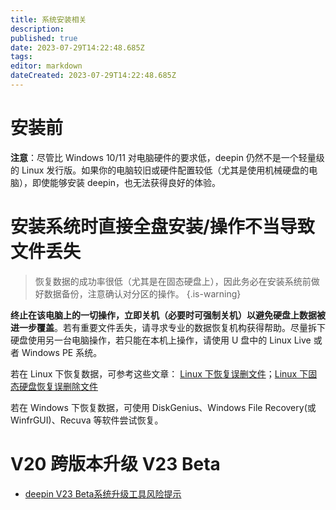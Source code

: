 ```yaml
---
title: 系统安装相关
description: 
published: true
date: 2023-07-29T14:22:48.685Z
tags: 
editor: markdown
dateCreated: 2023-07-29T14:22:48.685Z
---
```


# 安装前
**注意**：尽管比 Windows 10/11 对电脑硬件的要求低，deepin 仍然不是一个轻量级的 Linux 发行版。如果你的电脑较旧或硬件配置较低（尤其是使用机械硬盘的电脑），即使能够安装 deepin，也无法获得良好的体验。

# 安装系统时直接全盘安装/操作不当导致文件丢失
> 恢复数据的成功率很低（尤其是在固态硬盘上），因此务必在安装系统前做好数据备份，注意确认对分区的操作。
{.is-warning}

**终止在该电脑上的一切操作，立即关机（必要时可强制关机）以避免硬盘上数据被进一步覆盖**。若有重要文件丢失，请寻求专业的数据恢复机构获得帮助。尽量拆下硬盘使用另一台电脑操作，若只能在本机上操作，请使用 U 盘中的 Linux Live 或者 Windows PE 系统。

若在 Linux 下恢复数据，可参考这些文章：
[Linux 下恢复误删文件](https://bbs.deepin.org/post/243925)；[Linux 下固态硬盘恢复误删除文件](https://bbs.deepin.org/post/244995)

若在 Windows 下恢复数据，可使用 DiskGenius、Windows File Recovery(或 WinfrGUI)、Recuva 等软件尝试恢复。

# V20 跨版本升级 V23 Beta
- [deepin V23 Beta系统升级工具风险提示](https://bbs.deepin.org/post/256708)
